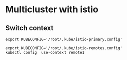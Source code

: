 
# Multicluster with istio




## Switch context 

```console
export KUBECONFIG='/root/.kube/istio-primary.config'

export KUBECONFIG='/root/.kube/istio-remotes.config'
kubectl config  use-context remote1
```